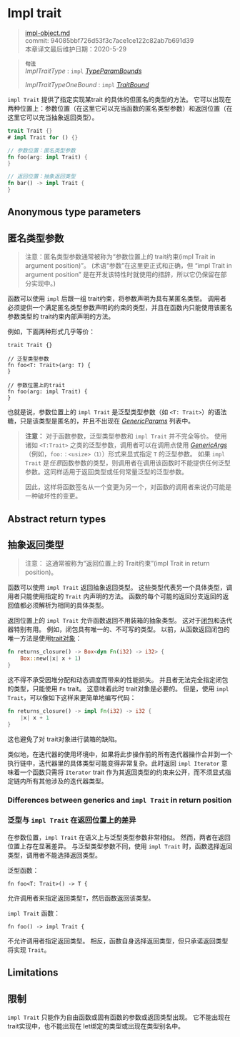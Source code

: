 # Impl trait

>[impl-object.md](https://github.com/rust-lang/reference/blob/master/src/types/impl-object.md)\
>commit: 94085bbf726d53f3c7ace1ce122c82ab7b691d39 \
>本章译文最后维护日期：2020-5-29

> **<sup>句法</sup>**\
> _ImplTraitType_ : `impl` [_TypeParamBounds_]
>
> _ImplTraitTypeOneBound_ : `impl` [_TraitBound_]

`impl Trait` 提供了指定实现某trait 的具体的但匿名的类型的方法。
它可以出现在两种位置上：参数位置（在这里它可以充当函数的匿名类型参数）和返回位置（在这里它可以充当抽象返回类型）。

```rust
trait Trait {}
# impl Trait for () {}

// 参数位置：匿名类型参数
fn foo(arg: impl Trait) {
}

// 返回位置：抽象返回类型
fn bar() -> impl Trait {
}
```
## Anonymous type parameters
## 匿名类型参数

> 注意：匿名类型参数通常被称为“参数位置上的 trait约束(impl Trait in argument position)”。
(术语“参数”在这里更正式和正确，但 “impl Trait in argument position” 是在开发该特性时就使用的措辞，所以它仍保留在部分实现中。)

函数可以使用 `impl` 后跟一组 trait约束，将参数声明为具有某匿名类型。
调用者必须提供一个满足匿名类型参数声明的约束的类型，并且在函数内只能使用该匿名参数类型的 trait约束内部声明的方法。

例如，下面两种形式几乎等价：

```rust,ignore
trait Trait {}

// 泛型类型参数
fn foo<T: Trait>(arg: T) {
}

// 参数位置上的trait
fn foo(arg: impl Trait) {
}
```

也就是说，参数位置上的 `impl Trait` 是泛型类型参数（如 `<T: Trait>`）的语法糖，只是该类型是匿名的，并且不出现在 [_GenericParams_] 列表中。

> **注意：**
>对于函数参数，泛型类型参数和 `impl Trait` 并不完全等价。
>使用诸如 `<T:Trait>` 之类的泛型参数，调用者可以在调用点使用 [_GenericArgs_]（例如，`foo:：<usize>（1）`）形式来显式指定 `T` 的泛型参数。
>如果 `impl Trait` 是*任意*函数参数的类型，则调用者在调用该函数时不能提供任何泛型参数。这同样适用于返回类型或任何常量泛型的泛型参数。
>
>因此，这样将函数签名从一个变更为另一个，对函数的调用者来说仍可能是一种破坏性的变更。

## Abstract return types
## 抽象返回类型

> 注意： 这通常被称为“返回位置上的 Trait约束”(impl Trait in return position)。

函数可以使用 `impl Trait` 返回抽象返回类型。
这些类型代表另一个具体类型，调用者只能使用指定的 `Trait` 内声明的方法。
函数的每个可能的返回分支返回的返回值都必须解析为相同的具体类型。

返回位置上的 `impl Trait` 允许函数返回不用装箱的抽象类型。
这对于[闭包][closures]和迭代器特别有用。
例如，闭包具有唯一的、不可写的类型。
以前，从函数返回闭包的唯一方法是使用[trait对象][trait object]：

```rust
fn returns_closure() -> Box<dyn Fn(i32) -> i32> {
    Box::new(|x| x + 1)
}
```

这不得不承受因堆分配和动态调度而带来的性能损失。
并且者无法完全指定闭包的类型，只能使用 `Fn` trait。
这意味着此时 trait对象是必要的。
但是，使用 `impl Trait`，可以像如下这样来更简单地编写代码：

```rust
fn returns_closure() -> impl Fn(i32) -> i32 {
    |x| x + 1
}
```

这也避免了对 trait对象进行装箱的缺陷。

类似地，在迭代器的使用坏境中，如果将此步操作前的所有迭代器操作合并到一个执行链中，迭代器里的具体类型可能变得非常复杂。此时返回 `impl Iterator` 意味着一个函数只需将 `Iterator` trait 作为其返回类型的约束来公开，而不须显式指定链内所有其他涉及的迭代器类型。

### Differences between generics and `impl Trait` in return position
### 泛型与 `impl Trait` 在返回位置上的差异

在参数位置，`impl Trait` 在语义上与泛型类型参数非常相似。
然而，两者在返回位置上存在显著差异。
与泛型类型参数不同，使用 `impl Trait` 时，函数选择返回类型，调用者不能选择返回类型。

泛型函数：
```rust,ignore
fn foo<T: Trait>() -> T {
```
允许调用者来指定返回类型`T`，然后函数返回该类型。

`impl Trait` 函数：
```rust,ignore
fn foo() -> impl Trait {
```
不允许调用者指定返回类型。
相反，函数自身选择返回类型，但只承诺返回类型将实现 `Trait`。

## Limitations
## 限制

`impl Trait` 只能作为自由函数或固有函数的参数或返回类型出现。
它不能出现在 trait实现中，也不能出现在 let绑定的类型或出现在类型别名中。

[closures]: closure.md
[_GenericArgs_]: ../paths.md#paths-in-expressions
[_GenericParams_]: ../items/generics.md
[_TraitBound_]: ../trait-bounds.md
[trait object]: trait-object.md
[_TypeParamBounds_]: ../trait-bounds.md
